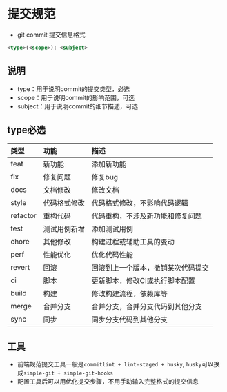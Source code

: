 # 提交规范

- git commit 提交信息格式

```xml
<type>(<scope>): <subject>
```

## 说明

- type：用于说明commit的提交类型，必选
- scope：用于说明commit的影响范围，可选
- subject：用于说明commit的细节描述，可选

## type必选

| 类型     | 功能         | 描述                               |
| :------- | :----------- | :--------------------------------- |
| feat     | 新功能       | 添加新功能                         |
| fix      | 修复问题     | 修复bug                            |
| docs     | 文档修改     | 修改文档                           |
| style    | 代码格式修改 | 代码格式修改，不影响代码逻辑       |
| refactor | 重构代码     | 代码重构，不涉及新功能和修复问题   |
| test     | 测试用例新增 | 添加测试用例                       |
| chore    | 其他修改     | 构建过程或辅助工具的变动           |
| perf     | 性能优化     | 优化代码性能                       |
| revert   | 回滚         | 回滚到上一个版本，撤销某次代码提交 |
| ci       | 脚本         | 更新脚本，修改CI或执行脚本配置     |
| build    | 构建         | 修改构建流程，依赖库等             |
| merge    | 合并分支     | 合并分支，合并分支代码到其他分支   |
| sync     | 同步         | 同步分支代码到其他分支             |

## 工具

- 前端规范提交工具一般是`commitlint + lint-staged + husky`, `husky`可以换成`simple-git + simple-git-hooks`
- 配置工具后可以用优化提交步骤，不用手动输入完整格式的提交信息
